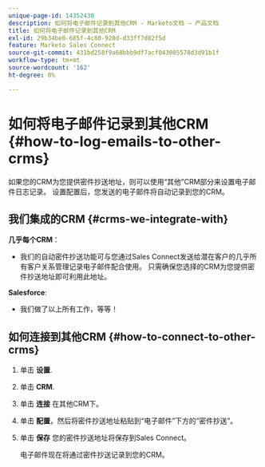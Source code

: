 ```yaml
---
unique-page-id: 14352430
description: 如何将电子邮件记录到其他CRM - Marketo文档 — 产品文档
title: 如何将电子邮件记录到其他CRM
exl-id: 29b34be0-685f-4c80-920d-d33ff7d02f5d
feature: Marketo Sales Connect
source-git-commit: 431bd258f9a68bbb9df7acf043085578d3d91b1f
workflow-type: tm+mt
source-wordcount: '162'
ht-degree: 0%

---
```


# 如何将电子邮件记录到其他CRM {#how-to-log-emails-to-other-crms}

如果您的CRM为您提供密件抄送地址，则可以使用“其他”CRM部分来设置电子邮件日志记录。 设置配置后，您发送的电子邮件将自动记录到您的CRM。

## 我们集成的CRM {#crms-we-integrate-with}

**几乎每个CRM**：

* 我们的自动密件抄送功能可与您通过Sales Connect发送给潜在客户的几乎所有客户关系管理记录电子邮件配合使用。 只需确保您选择的CRM为您提供密件抄送地址即可利用此地址。

**Salesforce**:

* 我们做了以上所有工作，等等！

## 如何连接到其他CRM {#how-to-connect-to-other-crms}

1. 单击 **设置**.
1. 单击 **CRM**.
1. 单击 **连接** 在其他CRM下。
1. 单击 **配置**，然后将密件抄送地址粘贴到“电子邮件”下方的“密件抄送”。
1. 单击 **保存** 您的密件抄送地址将保存到Sales Connect。

   电子邮件现在将通过密件抄送记录到您的CRM。
